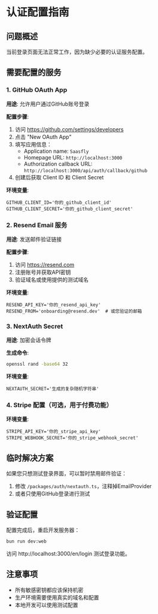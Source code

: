 # 认证配置指南

## 问题概述
当前登录页面无法正常工作，因为缺少必要的认证服务配置。

## 需要配置的服务

### 1. GitHub OAuth App
**用途**: 允许用户通过GitHub账号登录

**配置步骤**:
1. 访问 https://github.com/settings/developers
2. 点击 "New OAuth App"
3. 填写应用信息：
   - Application name: `Saasfly`
   - Homepage URL: `http://localhost:3000`
   - Authorization callback URL: `http://localhost:3000/api/auth/callback/github`
4. 创建后获取 Client ID 和 Client Secret

**环境变量**:
```env
GITHUB_CLIENT_ID='你的_github_client_id'
GITHUB_CLIENT_SECRET='你的_github_client_secret'
```

### 2. Resend Email 服务
**用途**: 发送邮件验证链接

**配置步骤**:
1. 访问 https://resend.com
2. 注册账号并获取API密钥
3. 验证域名或使用提供的测试域名

**环境变量**:
```env
RESEND_API_KEY='你的_resend_api_key'
RESEND_FROM='onboarding@resend.dev'  # 或您验证的邮箱
```

### 3. NextAuth Secret
**用途**: 加密会话令牌

**生成命令**:
```bash
openssl rand -base64 32
```

**环境变量**:
```env
NEXTAUTH_SECRET='生成的复杂随机字符串'
```

### 4. Stripe 配置（可选，用于付费功能）
**环境变量**:
```env
STRIPE_API_KEY='你的_stripe_api_key'
STRIPE_WEBHOOK_SECRET='你的_stripe_webhook_secret'
```

## 临时解决方案
如果您只想测试登录界面，可以暂时禁用邮件验证：

1. 修改 `/packages/auth/nextauth.ts`，注释掉EmailProvider
2. 或者只使用GitHub登录进行测试

## 验证配置
配置完成后，重启开发服务器：
```bash
bun run dev:web
```

访问 http://localhost:3000/en/login 测试登录功能。

## 注意事项
- 所有敏感密钥都应该保持机密
- 生产环境需要使用真实的域名和配置
- 本地开发可以使用测试配置